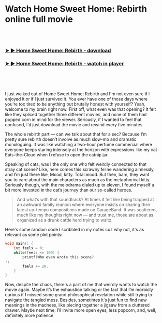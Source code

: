 <h1>Watch Home Sweet Home: Rebirth online full movie</h1>


<br><br>

<h3><a href="https://Nicks-tiwormapa1987.github.io/oofajjuulw/">➤ ► Home Sweet Home: Rebirth - download</a></h3> 
<h3><a href="https://Nicks-tiwormapa1987.github.io/oofajjuulw/">➤ ► Home Sweet Home: Rebirth - watch in player</a></h3>


<br><br><br>


I just walked out of Home Sweet Home: Rebirth and I'm not even sure if I enjoyed it or if I just survived it. You ever have one of those days where you're too tired to be anything but brutally honest with yourself? Yeah, welcome to my brain right now. First off, what even was that opening? It felt like they spliced together three different movies, and none of them had popped corn in mind for the viewer. Seriously, if I wanted to feel that confused, I'd just download the movie and rewind every five minutes.

The whole rebirth part — can we talk about that for a sec? Because I’m pretty sure rebirth doesn’t involve as much slow-mo and dramatic monologuing. It was like watching a two-hour perfume commercial where everyone keeps staring intensely at the horizon with expressions like my cat Eats-the-Cloud when I refuse to open the catnip jar.

Speaking of cats, was I the only one who felt weirdly connected to that stray cat scene? Like, here comes this scrawny feline wandering aimlessly, and I'm just there like, Mood, kitty. Total mood. But then, bam, they want you to care about the main characters as much as the metaphorical kitty. Seriously though, with the melodrama dialed up to eleven, I found myself a bit more invested in the cat’s journey than our so-called heroes.

> And what’s with that soundtrack? At times it felt like being trapped at an awkward family reunion where everyone insists on sharing their latest up-tempo compositions made on GarageBand. It was scattered, much like my thoughts right now — and trust me, those are about as organized as a drunk cattle herd trying to waltz.

Here's some random code I scribbled in my notes cuz why not, it's as relevant as some plot points: 
```c
void main() {
    int feels = 0;
    while(feels <= 100) {
        printf(Who even wrote this scene?
);
        feels += 20;
    }
}
```

Now, despite the chaos, there's a part of me that weirdly wants to watch the movie again. Maybe it’s the exhaustion talking or the fact that I’m morbidly curious if I missed some grand philosophical revelation while still trying to navigate the tangled mess. Besides, sometimes it's just fun to find new meanings in the madness, like piecing together a jigsaw from a cluttered drawer. Maybe next time, I'll invite more open eyes, less popcorn, and, well, definitely more patience.
